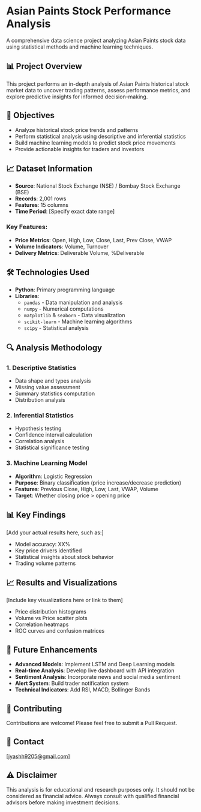 # Asian Paints Stock Performance Analysis

A comprehensive data science project analyzing Asian Paints stock data using statistical methods and machine learning techniques.

## 📊 Project Overview

This project performs an in-depth analysis of Asian Paints historical stock market data to uncover trading patterns, assess performance metrics, and explore predictive insights for informed decision-making.

## 🎯 Objectives

- Analyze historical stock price trends and patterns
- Perform statistical analysis using descriptive and inferential statistics
- Build machine learning models to predict stock price movements
- Provide actionable insights for traders and investors

## 📈 Dataset Information

- **Source**: National Stock Exchange (NSE) / Bombay Stock Exchange (BSE)
- **Records**: 2,001 rows
- **Features**: 15 columns
- **Time Period**: [Specify exact date range]

### Key Features:
- **Price Metrics**: Open, High, Low, Close, Last, Prev Close, VWAP
- **Volume Indicators**: Volume, Turnover
- **Delivery Metrics**: Deliverable Volume, %Deliverable

## 🛠️ Technologies Used

- **Python**: Primary programming language
- **Libraries**:
  - `pandas` - Data manipulation and analysis
  - `numpy` - Numerical computations
  - `matplotlib` & `seaborn` - Data visualization
  - `scikit-learn` - Machine learning algorithms
  - `scipy` - Statistical analysis



## 🔍 Analysis Methodology

### 1. Descriptive Statistics
- Data shape and types analysis
- Missing value assessment
- Summary statistics computation
- Distribution analysis

### 2. Inferential Statistics
- Hypothesis testing
- Confidence interval calculation
- Correlation analysis
- Statistical significance testing

### 3. Machine Learning Model
- **Algorithm**: Logistic Regression
- **Purpose**: Binary classification (price increase/decrease prediction)
- **Features**: Previous Close, High, Low, Last, VWAP, Volume
- **Target**: Whether closing price > opening price

## 📊 Key Findings

[Add your actual results here, such as:]
- Model accuracy: XX%
- Key price drivers identified
- Statistical insights about stock behavior
- Trading volume patterns



## 📈 Results and Visualizations

[Include key visualizations here or link to them]

- Price distribution histograms
- Volume vs Price scatter plots
- Correlation heatmaps
- ROC curves and confusion matrices

## 🔮 Future Enhancements

- **Advanced Models**: Implement LSTM and Deep Learning models
- **Real-time Analysis**: Develop live dashboard with API integration
- **Sentiment Analysis**: Incorporate news and social media sentiment
- **Alert System**: Build trader notification system
- **Technical Indicators**: Add RSI, MACD, Bollinger Bands



## 🤝 Contributing

Contributions are welcome! Please feel free to submit a Pull Request.

## 📧 Contact

[jyashh9205@gmail.com]

## ⚠️ Disclaimer

This analysis is for educational and research purposes only. It should not be considered as financial advice. Always consult with qualified financial advisors before making investment decisions.
